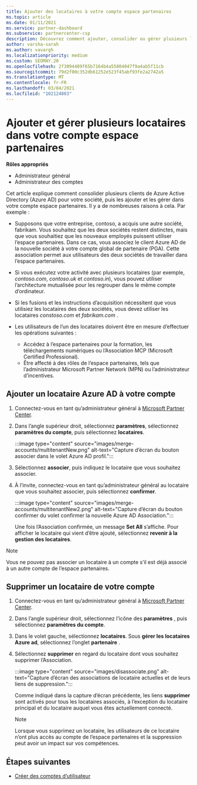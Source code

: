 ```yaml
---
title: Ajouter des locataires à votre compte espace partenaires
ms.topic: article
ms.date: 01/11/2021
ms.service: partner-dashboard
ms.subservice: partnercenter-csp
description: Découvrez comment ajouter, consolider ou gérer plusieurs locataires Azure AD dans votre compte espace partenaires, et découvrir pourquoi vous pouvez le faire.
author: varsha-sarah
ms.author: vavargh
ms.localizationpriority: medium
ms.custom: SEOMAY.20
ms.openlocfilehash: 2f3094489f65b7164b4a55804047f9a4ab5f11cb
ms.sourcegitcommit: 79d2f00c352db61252e523f45abf93fe2a2742a5
ms.translationtype: MT
ms.contentlocale: fr-FR
ms.lasthandoff: 03/04/2021
ms.locfileid: "102124803"
---
```

# <a name="add-and-manage-multiple-tenants-in-your-partner-center-account"></a>Ajouter et gérer plusieurs locataires dans votre compte espace partenaires


**Rôles appropriés**

- Administrateur général
- Administrateur des comptes

Cet article explique comment consolider plusieurs clients de Azure Active Directory (Azure AD) pour votre société, puis les ajouter et les gérer dans votre compte espace partenaires. Il y a de nombreuses raisons à cela. Par exemple :

- Supposons que votre entreprise, contoso, a acquis une autre société, fabrikam. Vous souhaitez que les deux sociétés restent distinctes, mais que vous souhaitiez que les nouveaux employés puissent utiliser l’espace partenaires. Dans ce cas, vous associez le client Azure AD de la nouvelle société à votre compte global de partenaire (PGA). Cette association permet aux utilisateurs des deux sociétés de travailler dans l’espace partenaires.

- Si vous exécutez votre activité avec plusieurs locataires (par exemple, *contoso.com*, *contoso.uk* et *contoso.in*), vous pouvez utiliser l’architecture mutualisée pour les regrouper dans le même compte d’ordinateur.

- Si les fusions et les instructions d’acquisition nécessitent que vous utilisiez les locataires des deux sociétés, vous devez utiliser les locataires *constoso.com* et *fabrikam.com* .

- Les utilisateurs de l’un des locataires doivent être en mesure d’effectuer les opérations suivantes :
    * Accédez à l’espace partenaires pour la formation, les téléchargements numériques ou l’Association MCP (Microsoft Certified Professional).
    * Être affecté à des rôles de l’espace partenaires, tels que l’administrateur Microsoft Partner Network (MPN) ou l’administrateur d’incentives.

## <a name="add-an-azure-ad-tenant-to-your-account"></a>Ajouter un locataire Azure AD à votre compte

1. Connectez-vous en tant qu’administrateur général à [Microsoft Partner Center](https://partner.microsoft.com/dashboard).

1. Dans l’angle supérieur droit, sélectionnez **paramètres**, sélectionnez **paramètres du compte**, puis sélectionnez **locataires**.
 
   :::image type="content" source="images/merge-accounts/multitenantNew.png" alt-text="Capture d’écran du bouton associer dans le volet Azure AD profil."::: 

1. Sélectionnez **associer**, puis indiquez le locataire que vous souhaitez associer.

1. À l’invite, connectez-vous en tant qu’administrateur général au locataire que vous souhaitez associer, puis sélectionnez **confirmer**. 

   :::image type="content" source="images/merge-accounts/multitenantNew2.png" alt-text="Capture d’écran du bouton confirmer du volet confirmer la nouvelle Azure AD Association."::: 

   Une fois l’Association confirmée, un message **Set All** s’affiche. Pour afficher le locataire qui vient d’être ajouté, sélectionnez **revenir à la gestion des locataires**. 
 
>[!NOTE]
>Vous ne pouvez pas associer un locataire à un compte s’il est déjà associé à un autre compte de l’espace partenaires.


## <a name="remove-a-tenant-from-your-account"></a>Supprimer un locataire de votre compte
 
1. Connectez-vous en tant qu’administrateur général à [Microsoft Partner Center](https://partner.microsoft.com/dashboard).

1. Dans l’angle supérieur droit, sélectionnez l’icône des **paramètres** , puis sélectionnez **paramètres du compte**.

1. Dans le volet gauche, sélectionnez **locataires**. Sous **gérer les locataires Azure ad**, sélectionnez l’onglet **partenaire** .
 
1. Sélectionnez **supprimer** en regard du locataire dont vous souhaitez supprimer l’Association.

   :::image type="content" source="images/disassociate.png" alt-text="Capture d’écran des associations de locataire actuelles et de leurs liens de suppression.":::

   Comme indiqué dans la capture d’écran précédente, les liens **supprimer** sont activés pour tous les locataires associés, à l’exception du locataire principal et du locataire auquel vous êtes actuellement connecté. 

   > [!NOTE]   
   > Lorsque vous supprimez un locataire, les utilisateurs de ce locataire n’ont plus accès au compte de l’espace partenaires et la suppression peut avoir un impact sur vos compétences. 

## <a name="next-steps"></a>Étapes suivantes

- [Créer des comptes d’utilisateur](create-user-accounts-and-set-permissions.md)






